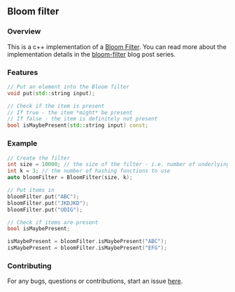 ## Bloom filter

### Overview

This is a c++ implementation of a [Bloom Filter](https://en.wikipedia.org/wiki/Bloom_filter). You can read more about the implementation details in the [bloom-filter](https://olivif.github.io/categories/#bloom-filter) blog post series.

### Features

```c++
// Put an element into the Bloom filter
void put(std::string input);

// Check if the item is present
// If true - the item *might* be present
// If false - the item is definitely not present
bool isMaybePresent(std::string input) const;
```

### Example

```c++
// Create the filter
int size = 10000; // the size of the filter - i.e. number of underlying bits used
int k = 3; // the number of hashing functions to use
auto bloomFilter = BloomFilter(size, k);

// Put items in
bloomFilter.put("ABC");
bloomFilter.put("JKDJKD");
bloomFilter.put("UDIG");

// Check if items are present
bool isMaybePresent;

isMaybePresent = bloomFilter.isMaybePresent("ABC");
isMaybePresent = bloomFilter.isMaybePresent("EFG");
```

### Contributing 

For any bugs, questions or contributions, start an issue [here](https://github.com/olivif/bloom-filter/issues). 
